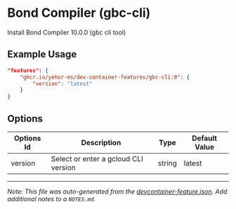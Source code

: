 
# Bond Compiler (gbc-cli)

Install Bond Compiler 10.0.0 (gbc cli tool)

## Example Usage

```json
"features": {
    "ghcr.io/yehor-ms/dev-container-features/gbc-cli:0": {
        "version": "latest"
    }
}
```

## Options

| Options Id | Description | Type | Default Value |
|-----|-----|-----|-----|
| version | Select or enter a gcloud CLI version | string | latest |



---

_Note: This file was auto-generated from the [devcontainer-feature.json](https://github.com/yehor-ms/dev-container-features/blob/main/src/gbc-cli/devcontainer-feature.json).  Add additional notes to a `NOTES.md`._
